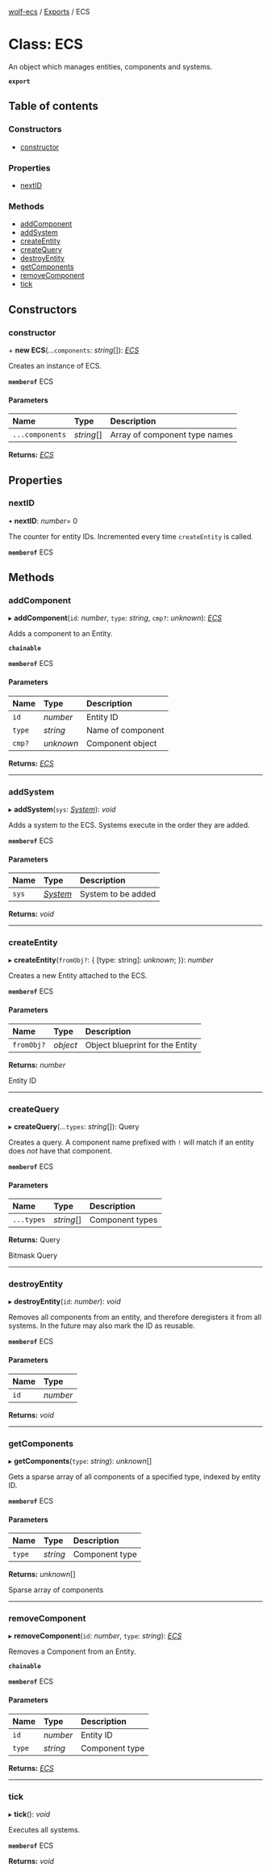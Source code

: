 [wolf-ecs](../README.md) / [Exports](../modules.md) / ECS

# Class: ECS

An object which manages entities, components and systems.

**`export`**

## Table of contents

### Constructors

- [constructor](ecs.md#constructor)

### Properties

- [nextID](ecs.md#nextid)

### Methods

- [addComponent](ecs.md#addcomponent)
- [addSystem](ecs.md#addsystem)
- [createEntity](ecs.md#createentity)
- [createQuery](ecs.md#createquery)
- [destroyEntity](ecs.md#destroyentity)
- [getComponents](ecs.md#getcomponents)
- [removeComponent](ecs.md#removecomponent)
- [tick](ecs.md#tick)

## Constructors

### constructor

\+ **new ECS**(...`components`: *string*[]): [*ECS*](ecs.md)

Creates an instance of ECS.

**`memberof`** ECS

#### Parameters

| Name | Type | Description |
| :------ | :------ | :------ |
| `...components` | *string*[] | Array of component type names |

**Returns:** [*ECS*](ecs.md)

## Properties

### nextID

• **nextID**: *number*= 0

The counter for entity IDs. Incremented every time `createEntity` is called.

**`memberof`** ECS

## Methods

### addComponent

▸ **addComponent**(`id`: *number*, `type`: *string*, `cmp?`: *unknown*): [*ECS*](ecs.md)

Adds a component to an Entity.

**`chainable`**

**`memberof`** ECS

#### Parameters

| Name | Type | Description |
| :------ | :------ | :------ |
| `id` | *number* | Entity ID |
| `type` | *string* | Name of component |
| `cmp?` | *unknown* | Component object |

**Returns:** [*ECS*](ecs.md)

___

### addSystem

▸ **addSystem**(`sys`: [*System*](system.md)): *void*

Adds a system to the ECS.
Systems execute in the order they are added.

**`memberof`** ECS

#### Parameters

| Name | Type | Description |
| :------ | :------ | :------ |
| `sys` | [*System*](system.md) | System to be added |

**Returns:** *void*

___

### createEntity

▸ **createEntity**(`fromObj?`: { [type: string]: *unknown*;  }): *number*

Creates a new Entity attached to the ECS.

**`memberof`** ECS

#### Parameters

| Name | Type | Description |
| :------ | :------ | :------ |
| `fromObj?` | *object* | Object blueprint for the Entity |

**Returns:** *number*

Entity ID

___

### createQuery

▸ **createQuery**(...`types`: *string*[]): Query

Creates a query.
A component name prefixed with `!` will match if an entity does *not* have that component.

**`memberof`** ECS

#### Parameters

| Name | Type | Description |
| :------ | :------ | :------ |
| `...types` | *string*[] | Component types |

**Returns:** Query

Bitmask Query

___

### destroyEntity

▸ **destroyEntity**(`id`: *number*): *void*

Removes all components from an entity, and therefore deregisters it from all systems.
In the future may also mark the ID as reusable.

**`memberof`** ECS

#### Parameters

| Name | Type |
| :------ | :------ |
| `id` | *number* |

**Returns:** *void*

___

### getComponents

▸ **getComponents**(`type`: *string*): *unknown*[]

Gets a sparse array of all components of a specified type, indexed by entity ID.

**`memberof`** ECS

#### Parameters

| Name | Type | Description |
| :------ | :------ | :------ |
| `type` | *string* | Component type |

**Returns:** *unknown*[]

Sparse array of components

___

### removeComponent

▸ **removeComponent**(`id`: *number*, `type`: *string*): [*ECS*](ecs.md)

Removes a Component from an Entity.

**`chainable`**

**`memberof`** ECS

#### Parameters

| Name | Type | Description |
| :------ | :------ | :------ |
| `id` | *number* | Entity ID |
| `type` | *string* | Component type |

**Returns:** [*ECS*](ecs.md)

___

### tick

▸ **tick**(): *void*

Executes all systems.

**`memberof`** ECS

**Returns:** *void*
